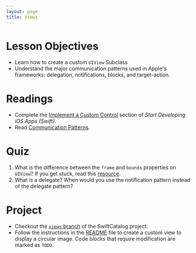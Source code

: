 ```yaml
---
layout: page
title: Views
---
```


# Lesson Objectives
- Learn how to create a custom `UIView` Subclass
- Understand the major communication patterns used in Apple's frameworks: delegation, notifications, blocks, and target-action.

# Readings
- Complete the [Implement a Custom Control](https://developer.apple.com/library/ios/referencelibrary/GettingStarted/DevelopiOSAppsSwift/Lesson5.html#//apple_ref/doc/uid/TP40015214-CH19-SW1) section of *Start Developing iOS Apps (Swift)*.
- Read [Communication Patterns](https://www.objc.io/issues/7-foundation/communication-patterns).

# Quiz
1. What is the difference between the `frame` and `bounds` properties on `UIView`? If you get stuck, read this [resource](https://developer.apple.com/library/mac/documentation/Cocoa/Conceptual/CocoaViewsGuide/Coordinates/Coordinates.html).
2. What is a delegate? When would you use the notification pattern instead of the delegate pattern?

# Project
- Checkout the [`views` branch](https://github.com/PrettySwift/SwiftCatalog/tree/views) of the SwiftCatalog project.
- Follow the instructions in the [README](https://github.com/PrettySwift/SwiftCatalog/blob/views/README.md) file to create a custom view to display a circular image. Code blocks that require modification are marked as `TODO`.
